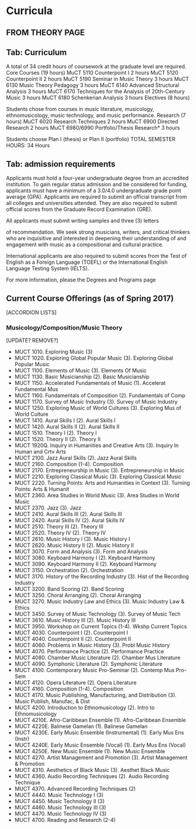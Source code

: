 # Curricula

## FROM THEORY PAGE
## Tab: Curriculum

A total of 34 credit hours of coursework at the graduate level are required.
Core Courses (19 hours)
MuCT 5110 Counterpoint I  	2 hours
MuCT 5120 Counterpoint II  	2 hours
MuCT 5190 Seminar in Music Theory  	3 hours
MuCT 6130 Music Theory Pedagogy  	3 hours
MuCT 6140 Advanced Structural Analysis  	3 hours
MuCT 6170 Techniques for the Analysis of 20th-Century Music  	3 hours
MuCT 6180 Schenkerian Analysis  	3 hours
Electives (8 hours)

Students chose from courses in music literature, musicology, ethnomusicology, music technology, and music performance.
Research (7 hours)
MuCT 6020 Research Techniques  	2 hours
MuCT 6900 Directed Research  	2 hours
MuCT 6980/6990 Portfolio/Thesis Research*  	3 hours

Students choose Plan I (thesis) or Plan II (portfolio)
TOTAL SEMESTER HOURS: 34 Hours

## Tab: admission requirements

Applicants must hold a four-year undergraduate degree from an accredited institution. To gain regular status admission and be considered for funding, applicants must have a minimum of a 3.0/4.0 undergraduate grade point average (GPA). Applicants are required to submit an official transcript from all colleges and universities attended. They are also required to submit official scores from the Graduate Record Examination (GRE).

All applicants must submit writing samples and three (3) letters

of recommendation. We seek strong musicians, writers, and critical thinkers who are inquisitive and interested in deepening their understanding of and engagement with music as a compositional and cultural practice.

International applicants are also required to submit scores from the Test of English as a Foreign Language (TOEFL) or the International English Language Testing System (IELTS).

For more information, please the Degrees and Programs page

## Current Course Offerings (as of Spring 2017)

[ACCORDION LISTS]

### Musicology/Composition/Music Theory

[UPDATE? REMOVE?]

* MUCT 1010. Exploring Music (3)
* MUCT 1020. Exploring Global Popular Music (3). Exploring Global Popular Music
* MUCT 1100. Elements of Music (3). Elements Of Music
* MUCT 1130. Basic Musicianship (2). Basic Musicianship
* MUCT 1150. Accelerated Fundamentals of Music (1). Accelerat Fundamental Mus
* MUCT 1160. Fundamentals of Composition (2). Fundamentals of Comp
* MUCT 1170. Survey of Music Industry (3). Survey of Music Industry
* MUCT 1250. Exploring Music of World Cultures (3). Exploring Mus of World Culture
* MUCT 1410. Aural Skills I (2). Aural Skills I
* MUCT 1420. Aural Skills II (2). Aural Skills II
* MUCT 1510. Theory I (2). Theory I
* MUCT 1520. Theory II (2). Theory II
* MUCT 1920Q. Inquiry in Humanities and Creative Arts (3). Inquiry In Human and Crtv Arts
* MUCT 2100. Jazz Aural Skills (2). Jazz Aural Skills
* MUCT 2160. Composition (1-4). Composition
* MUCT 2170. Entrepreneurship in Music (3). Entrepreneurship in Music
* MUCT 2210. Exploring Classical Music (3). Exploring Classical Music
* MUCT 2220. Turning Points: Arts and Humanities in Context (3). Turning Points: Arts & Humanit
* MUCT 2360. Area Studies in World Music (3). Area Studies in World Music
* MUCT 2370. Jazz (3). Jazz
* MUCT 2410. Aural Skills III (2). Aural Skills III
* MUCT 2420. Aural Skills IV (2). Aural Skills IV
* MUCT 2510. Theory III (2). Theory III
* MUCT 2520. Theory IV (2). Theory IV
* MUCT 2610. Music History I (3). Music History I
* MUCT 2620. Music History II (2). Music History II
* MUCT 3070. Form and Analysis (3). Form and Analysis
* MUCT 3080. Keyboard Harmony I (2). Keyboard Harmony
* MUCT 3090. Keyboard Harmony II (2). Keyboard Harmony
* MUCT 3150. Orchestration (2). Orchestration
* MUCT 3170. History of the Recording Industry (3). Hist of the Recording Industry
* MUCT 3200. Band Scoring (2). Band Scoring
* MUCT 3250. Choral Arranging (2). Choral Arranging
* MUCT 3270. Music Industry Law and Ethics (3). Music Industry Law & Ethics
* MUCT 3450. Survey of Music Technology (3). Survey of Music Tech
* MUCT 3610. Music History III (2). Music History III
* MUCT 3950. Workshop on Current Topics (1-4). Wkshp Current Topics
* MUCT 4030. Counterpoint I (2). Counterpoint I
* MUCT 4040. Counterpoint II (2). Counterpoint II
* MUCT 4060. Problems in Music History (3). Probl Music History
* MUCT 4070. Performance Practice (2). Performance Practice
* MUCT 4080. Chamber Music Literature (2). Chamber Mus Literature
* MUCT 4090. Symphonic Literature (2). Symphonic Literature
* MUCT 4100. Contemporary Music Pro-Seminar (2). Contemp Mus Pro-Sem
* MUCT 4120. Opera Literature (2). Opera Literature
* MUCT 4160. Composition (1-4). Composition
* MUCT 4170. Music Publishing, Manufacturing, and Distribution (3). Music Publish, Manufac, & Dist
* MUCT 4200. Introduction to Ethnomusicology (2). Intro to Ethnomusicology
* MUCT 4210E. Afro-Caribbean Ensemble (1). Afro-Caribbean Ensemble
* MUCT 4220E. Balinese Gamelan (1). Balinese Gamelan
* MUCT 4230E. Early Music Ensemble (Instrumental) (1). Early Mus Ens (Instr)
* MUCT 4240E. Early Music Ensemble (Vocal) (1). Early Mus Ens (Vocal)
* MUCT 4250E. New Music Ensemble (1). New Music Ensemble
* MUCT 4270. Artist Management and Promotion (3). Artist Management & Promotion
* MUCT 4310. Aesthetics of Black Music (3). Aesthet Black Music
* MUCT 4360. Audio Recording Techniques (2). Audio Recording Technique
* MUCT 4370. Advanced Recording Techniques (2)
* MUCT 4440. Music Technology I (3)
* MUCT 4450. Music Technology II (3)
* MUCT 4460. Music Technology III (3)
* MUCT 4470. Music Technology IV (3)
* MUCT 4700. Reading and Research (2-4)
